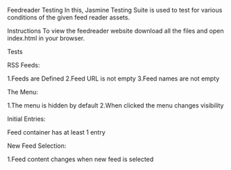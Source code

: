 Feedreader Testing
 In this, Jasmine Testing Suite is used to test for various conditions of the given feed reader assets.

Instructions
To view the feedreader website download all the files and open index.html in your browser.


Tests

RSS Feeds:

1.Feeds are Defined
2.Feed URL is not empty
3.Feed names are not empty

The Menu:

1.The menu is hidden by default
2.When clicked the menu changes visibility

Initial Entries:

Feed container has at least 1 entry

New Feed Selection:

1.Feed content changes when new feed is selected
